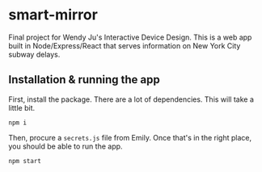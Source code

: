 # smart-mirror

Final project for Wendy Ju's Interactive Device Design. This is a web app built in Node/Express/React that serves information on New York City subway delays.

## Installation & running the app

First, install the package. There are a lot of dependencies. This will take a little bit.

```
npm i
```

Then, procure a ``secrets.js`` file from Emily. Once that's in the right place, you should be able to run the app.

```
npm start
```
